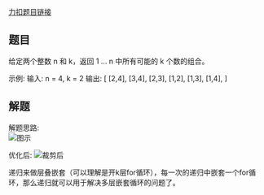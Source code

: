 [力扣题目链接](https://leetcode-cn.com/problems/combinations/)

## 题目
给定两个整数 n 和 k，返回 1 ... n 中所有可能的 k 个数的组合。

示例:
输入: n = 4, k = 2
输出:
[
[2,4],
[3,4],
[2,3],
[1,2],
[1,3],
[1,4],
]

## 解题
解题思路:  
![图示](https://img-blog.csdnimg.cn/20201123195242899.png)

优化后:
![裁剪后](https://img-blog.csdnimg.cn/20210130194335207.png)

递归来做层叠嵌套（可以理解是开k层for循环），每一次的递归中嵌套一个for循环，那么递归就可以用于解决多层嵌套循环的问题了。


